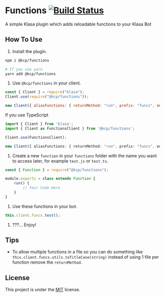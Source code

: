 # Functions [![Build Status](https://dev.azure.com/klasacommunityplugins/Plugins/_apis/build/status/Functions?branchName=master)](https://dev.azure.com/klasacommunityplugins/Plugins/_build/latest?definitionId=1&branchName=master)

A simple Klasa plugin which adds reloadable functions to your Klasa Bot

## How To Use

1. Install the plugin.

```bash
npm i @kcp/functions

# If you use yarn
yarn add @kcp/functions
```

1. Use `@kcp/functions` in your client.

```js
const { Client } = require("klasa");
Client.use(require("@kcp/functions"));

new Client({ aliasFunctions: { returnMethod: "run", prefix: "funcs", enabled: true } }).login("Your Beautiful Token");
```

If you use TypeScript

```ts
import { Client } from 'klasa';
import { Client as FunctionsClient } from '@kcp/functions';

Client.use(FunctionsClient);

new Client({ aliasFunctions: { returnMethod: "run", prefix: "funcs", enabled: true } }).login("Your Beautiful Token");
```

1. Create a new `function` in your `functions` folder with the name you want to access later, for example `test.js` or `test.ts`.

```js
const { Function } = require("@kcp/functions");

module.exports = class extends Function {
    run() {
        // Your Code Here
    }
}
```

1. Use these functions in your bot.

```js
this.client.funcs.test();
```

1. ???... Enjoy!

## Tips

- To allow multiple functions in a file so you can do something like `this.client.funcs.utils.toTitleCase(string)` instead of using 1 file per function remove the `returnMethod`.

## License

This project is under the [MIT](https://github.com/KlasaCommunityPlugins/functions/blob/master/LICENSE) license.
